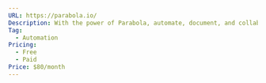 ```yaml
---
URL: https://parabola.io/
Description: With the power of Parabola, automate, document, and collaborate your way to
Tag:
  - Automation
Pricing:
  - Free
  - Paid
Price: $80/month
---
```

